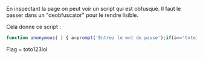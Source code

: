 
En inspectant la page on peut voir un script qui est obfusqué.
Il faut le passer dans un "deobfuscator" pour le rendre lisible.

Cela donne ce script : 
```javascript
function anonymous( ) { a=prompt('Entrez le mot de passe');if(a=='toto123lol'){alert('bravo');}else{alert('fail...');} }
```

Flag = toto123lol

